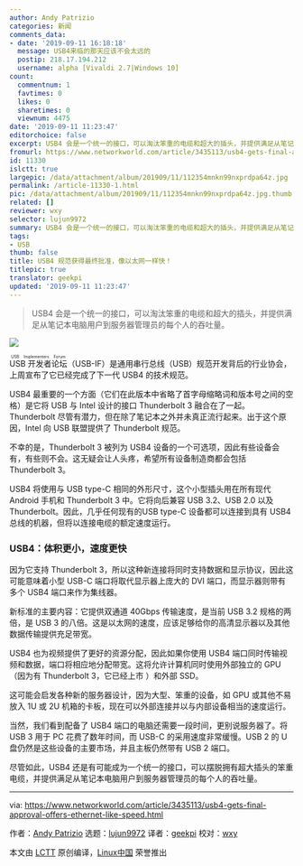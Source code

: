 ```yaml
---
author: Andy Patrizio
categories: 新闻
comments_data:
- date: '2019-09-11 16:18:18'
  message: USB4来临的那天应该不会太远的
  postip: 218.17.194.212
  username: alpha [Vivaldi 2.7|Windows 10]
count:
  commentnum: 1
  favtimes: 0
  likes: 0
  sharetimes: 0
  viewnum: 4475
date: '2019-09-11 11:23:47'
editorchoice: false
excerpt: USB4 会是一个统一的接口，可以淘汰笨重的电缆和超大的插头，并提供满足从笔记本电脑用户到服务器管理员的每个人的吞吐量。
fromurl: https://www.networkworld.com/article/3435113/usb4-gets-final-approval-offers-ethernet-like-speed.html
id: 11330
islctt: true
largepic: /data/attachment/album/201909/11/112354mnkn99nxprdpa64z.jpg
permalink: /article-11330-1.html
pic: /data/attachment/album/201909/11/112354mnkn99nxprdpa64z.jpg.thumb.jpg
related: []
reviewer: wxy
selector: lujun9972
summary: USB4 会是一个统一的接口，可以淘汰笨重的电缆和超大的插头，并提供满足从笔记本电脑用户到服务器管理员的每个人的吞吐量。
tags:
- USB
thumb: false
title: USB4 规范获得最终批准，像以太网一样快！
titlepic: true
translator: geekpi
updated: '2019-09-11 11:23:47'
---
```



> 
> USB4 会是一个统一的接口，可以淘汰笨重的电缆和超大的插头，并提供满足从笔记本电脑用户到服务器管理员的每个人的吞吐量。
> 
> 
> 


![](/data/attachment/album/201909/11/112354mnkn99nxprdpa64z.jpg)


<ruby> USB 开发者论坛 <rt>  USB Implementers Forum </rt></ruby>（USB-IF）是通用串行总线（USB）规范开发背后的行业协会，上周宣布了它已经完成了下一代 USB4 的技术规范。


USB4 最重要的一个方面（它们在此版本中省略了首字母缩略词和版本号之间的空格）是它将 USB 与 Intel 设计的接口 Thunderbolt 3 融合在了一起。Thunderbolt 尽管有潜力，但在除了笔记本之外并未真正流行起来。出于这个原因，Intel 向 USB 联盟提供了 Thunderbolt 规范。


不幸的是，Thunderbolt 3 被列为 USB4 设备的一个可选项，因此有些设备会有，有些则不会。这无疑会让人头疼，希望所有设备制造商都会包括 Thunderbolt 3。


USB4 将使用与 USB type-C 相同的外形尺寸，这个小型插头用在所有现代 Android 手机和 Thunderbolt 3 中。它将向后兼容 USB 3.2、USB 2.0 以及 Thunderbolt。因此，几乎任何现有的USB type-C 设备都可以连接到具有 USB4 总线的机器，但将以连接电缆的额定速度运行。


### USB4：体积更小，速度更快


因为它支持 Thunderbolt 3，所以这种新连接将同时支持数据和显示协议，因此这可能意味着小型 USB-C 端口将取代显示器上庞大的 DVI 端口，而显示器则带有多个 USB4 端口来作为集线器。


新标准的主要内容：它提供双通道 40Gbps 传输速度，是当前 USB 3.2 规格的两倍，是 USB 3 的八倍。这是以太网的速度，应该足够给你的高清显示器以及其他数据传输提供充足带宽。


USB4 也为视频提供了更好的资源分配，因此如果你使用 USB4 端口同时传输视频和数据，端口将相应地分配带宽。这将允许计算机同时使用外部独立的 GPU（因为有 Thunderbolt 3，它已经上市 ）和外部 SSD。


这可能会启发各种新的服务器设计，因为大型、笨重的设备，如 GPU 或其他不易放入 1U 或 2U 机箱的卡板，现在可以外部连接并以与内部设备相当的速度运行。


当然，我们看到配备了 USB4 端口的电脑还需要一段时间，更别说服务器了。将 USB 3 用于 PC 花费了数年时间，而 USB-C 的采用速度非常缓慢。USB 2 的 U 盘仍然是这些设备的主要市场，并且主板仍然带有 USB 2 端口。


尽管如此，USB4 还是有可能成为一个统一的接口，可以摆脱拥有超大插头的笨重电缆，并提供满足从笔记本电脑用户到服务器管理员的每个人的吞吐量。




---


via: <https://www.networkworld.com/article/3435113/usb4-gets-final-approval-offers-ethernet-like-speed.html>


作者：[Andy Patrizio](https://www.networkworld.com/author/Andy-Patrizio/) 选题：[lujun9972](https://github.com/lujun9972) 译者：[geekpi](https://github.com/geekpi) 校对：[wxy](https://github.com/wxy)


本文由 [LCTT](https://github.com/LCTT/TranslateProject) 原创编译，[Linux中国](https://linux.cn/) 荣誉推出